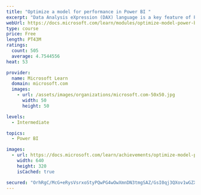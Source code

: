 ```yaml
---
title: "Optimize a model for performance in Power BI "
excerpt: "Data Analysis eXpression (DAX) language is a key feature of Power BI. It is used to create calculated columns, calculated tables, and measures. In this module, you will learn how to use DAX to solve typical analytics problems. You will learn about one of the most popular DAX functions, CALCULATE, and how it can override the default behavior of Power BI."
webUrl: https://docs.microsoft.com/learn/modules/optimize-model-power-bi/
type: course
price: Free
length: PT43M
ratings:
  count: 505
  average: 4.7544556
heat: 53

provider:
  name: Microsoft Learn
  domain: microsoft.com
  images:
    - url: /assets/images/organizations/microsoft.com-50x50.jpg
      width: 50
      height: 50

levels:
  - Intermediate

topics:
  - Power BI

images:
  - url: https://docs.microsoft.com/learn/achievements/optimize-model-power-bi-social.png
    width: 640
    height: 320
    isCached: true

secured: "OrhRgC/McG+eRysVsrxoStyPQwPG4wOwXmnDN3tmgSAZ/GsI0qj3QXov1wGZXgNVNlDg7eIDe1ueGipdTSWarzi9MUgmaiemGcASbbkY1ddze878hY9N+pMNGeOJo4s2KGvZolM+v4KnzwIwrWnAGuJFazmp/iCZ8CaQYj30Xz30LLPSeOpxt2fmJ58WXfst2TcEcJwzva+4xP6cE8sJYR/6wsBFZFTodxgGz/vs5/+POUQ+KKjlMzMXrf8YoRbN4NgLXmTQr26uADMulQIWX7tFUrHm6rAuj9I9TPvDgnctNaZeQfUlb9cuQrn0vQDcXE0WYh++G1pbxeUJ1Cunab08yXSlexlSQVhmzRlell0qyQ1GtOd7HocUrmXrqN0pfPMN11gSQ2D315T4YP5Lz/eh3VFgBu4t3To4vbeORxM=;AVo+YZvO0Az+7l9ZrIIl6g=="
---
```


